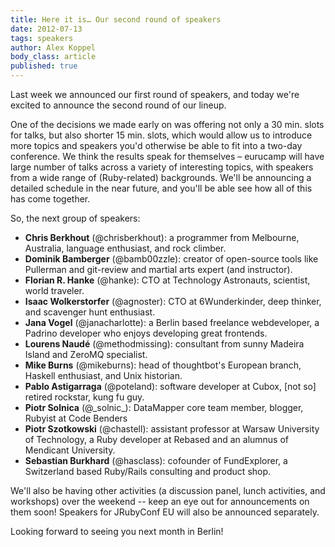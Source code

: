 ```yaml
---
title: Here it is… Our second round of speakers
date: 2012-07-13
tags: speakers
author: Alex Koppel
body_class: article
published: true
---
```


Last week we announced our first round of speakers, and today we're excited to announce the second round of our lineup.

One of the decisions we made early on was offering not only a 30 min. slots for talks, but also shorter 15 min. slots, which would allow us to introduce  more topics and speakers you'd otherwise be able to fit into a two-day conference.  We think the results speak for themselves – eurucamp will have large number of talks across a variety of interesting topics, with speakers from a wide range of (Ruby-related) backgrounds.  We'll be announcing a detailed schedule in the near future, and you'll be able see how all of this has come together.

So, the next group of speakers:

* **Chris Berkhout** (@chrisberkhout): a programmer from Melbourne, Australia,  language enthusiast, and rock climber.
* **Dominik Bamberger** (@bamb00zzle): creator of open-source tools like Pullerman and git-review and martial arts expert (and instructor).
* **Florian R. Hanke** (@hanke): CTO at Technology Astronauts, scientist, world traveler.
* **Isaac Wolkerstorfer** (@agnoster): CTO at 6Wunderkinder, deep thinker, and scavenger hunt enthusiast.
* **Jana Vogel** (@janacharlotte): a Berlin based freelance webdeveloper, a Padrino developer who enjoys developing great frontends.
* **Lourens Naudé** (@methodmissing): consultant from sunny Madeira Island and ZeroMQ specialist.
* **Mike Burns** (@mikeburns): head of thoughtbot's European branch, Haskell enthusiast, and Unix historian.
* **Pablo Astigarraga** (@poteland): software developer at Cubox, [not so] retired rockstar, kung fu guy.
* **Piotr Solnica** (@\_solnic\_): DataMapper core team member, blogger, Rubyist at Code Benders
* **Piotr Szotkowski** (@chastell): assistant professor at Warsaw University of Technology, a Ruby developer at Rebased and an alumnus of Mendicant University.
* **Sebastian Burkhard** (@hasclass): cofounder of FundExplorer, a Switzerland based Ruby/Rails consulting and product shop.

We'll also be having other activities (a discussion panel, lunch activities, and workshops) over the weekend -- keep an eye out for announcements on them soon! Speakers for JRubyConf EU will also be announced separately.

Looking forward to seeing you next month in Berlin!
